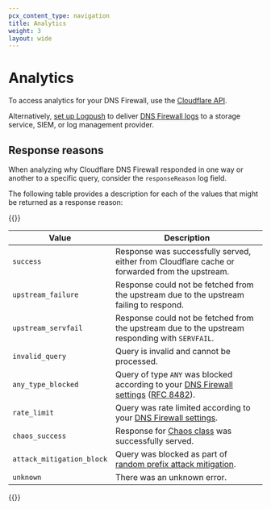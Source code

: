 ```yaml
---
pcx_content_type: navigation
title: Analytics
weight: 3
layout: wide
---
```


# Analytics

To access analytics for your DNS Firewall, use the [Cloudflare API](/api/operations/dns-firewall-analytics-table).

Alternatively, [set up Logpush](/logs/about/) to deliver [DNS Firewall logs](/logs/reference/log-fields/account/dns_firewall_logs/) to a storage service, SIEM, or log management provider.

## Response reasons

When analyzing why Cloudflare DNS Firewall responded in one way or another to a specific query, consider the `responseReason` log field.

The following table provides a description for each of the values that might be returned as a response reason:

{{<table-wrap>}}

| Value     | Description                                                                                                                                |
|-------------------------|--------------------------------------------------------------------------------------------------------------------------------------------|
| `success`                 | Response was successfully served, either from Cloudflare cache or forwarded from the upstream.                                                                                                           |
| `upstream_failure`        | Response could not be fetched from the upstream due to the upstream failing to respond.                                                        |
| `upstream_servfail`       | Response could not be fetched from the upstream due to the upstream responding with `SERVFAIL`.                                               |
| `invalid_query`           | Query is invalid and cannot be processed.                                                                                                  |
| `any_type_blocked`        | Query of type `ANY` was blocked according to your [DNS Firewall settings](/dns/dns-firewall/setup/) ([RFC 8482](https://www.rfc-editor.org/rfc/rfc8482.html)).                                                                    |
| `rate_limit`              | Query was rate limited according to your [DNS Firewall settings](/dns/dns-firewall/setup/).                                                                                      |
| `chaos_success`           | Response for [Chaos class](https://en.wikipedia.org/wiki/Chaosnet) was successfully served.                                                                                          |
| `attack_mitigation_block` | Query was blocked as part of [random prefix attack mitigation](https://developers.cloudflare.com/dns/dns-firewall/random-prefix-attacks/). |
| `unknown`                 | There was an unknown error.                                                                                                                             |

{{</table-wrap>}}